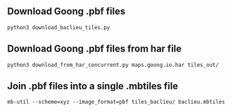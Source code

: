 ## Download Goong .pbf files
```
python3 download_baclieu_tiles.py
```

## Download Goong .pbf files from har file
```
python3 download_from_har_concurrent.py maps.goong.io.har tiles_out/
```

## Join .pbf files into a single .mbtiles file
```
mb-util --scheme=xyz --image_format=pbf tiles_baclieu/ baclieu.mbtiles
```
